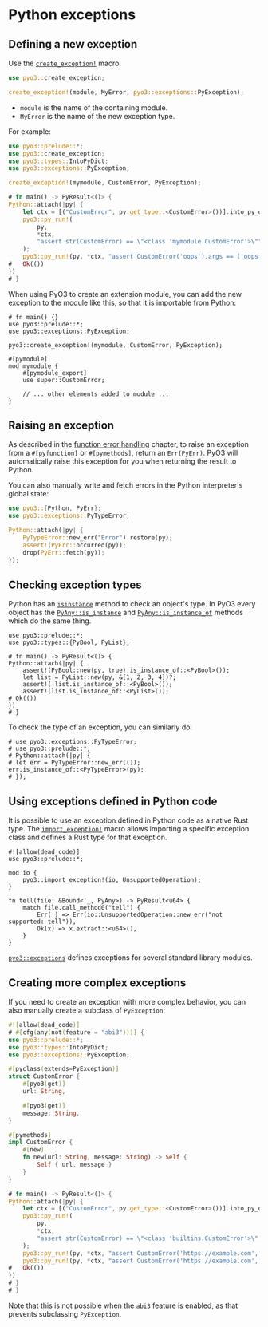 # Python exceptions

## Defining a new exception

Use the [`create_exception!`] macro:

```rust
use pyo3::create_exception;

create_exception!(module, MyError, pyo3::exceptions::PyException);
```

- `module` is the name of the containing module.
- `MyError` is the name of the new exception type.

For example:

```rust
use pyo3::prelude::*;
use pyo3::create_exception;
use pyo3::types::IntoPyDict;
use pyo3::exceptions::PyException;

create_exception!(mymodule, CustomError, PyException);

# fn main() -> PyResult<()> {
Python::attach(|py| {
    let ctx = [("CustomError", py.get_type::<CustomError>())].into_py_dict(py)?;
    pyo3::py_run!(
        py,
        *ctx,
        "assert str(CustomError) == \"<class 'mymodule.CustomError'>\""
    );
    pyo3::py_run!(py, *ctx, "assert CustomError('oops').args == ('oops',)");
#   Ok(())
})
# }
```

When using PyO3 to create an extension module, you can add the new exception to
the module like this, so that it is importable from Python:

```rust,no_run
# fn main() {}
use pyo3::prelude::*;
use pyo3::exceptions::PyException;

pyo3::create_exception!(mymodule, CustomError, PyException);

#[pymodule]
mod mymodule {
    #[pymodule_export]
    use super::CustomError;

    // ... other elements added to module ...
}
```

## Raising an exception

As described in the [function error handling](./function/error-handling.md) chapter, to raise an exception from a `#[pyfunction]` or `#[pymethods]`, return an `Err(PyErr)`.
PyO3 will automatically raise this exception for you when returning the result to Python.

You can also manually write and fetch errors in the Python interpreter's global state:

```rust
use pyo3::{Python, PyErr};
use pyo3::exceptions::PyTypeError;

Python::attach(|py| {
    PyTypeError::new_err("Error").restore(py);
    assert!(PyErr::occurred(py));
    drop(PyErr::fetch(py));
});
```

## Checking exception types

Python has an [`isinstance`](https://docs.python.org/3/library/functions.html#isinstance) method to check an object's type.
In PyO3 every object has the [`PyAny::is_instance`] and [`PyAny::is_instance_of`] methods which do the same thing.

```rust,no_run
use pyo3::prelude::*;
use pyo3::types::{PyBool, PyList};

# fn main() -> PyResult<()> {
Python::attach(|py| {
    assert!(PyBool::new(py, true).is_instance_of::<PyBool>());
    let list = PyList::new(py, &[1, 2, 3, 4])?;
    assert!(!list.is_instance_of::<PyBool>());
    assert!(list.is_instance_of::<PyList>());
# Ok(())
})
# }
```

To check the type of an exception, you can similarly do:

```rust,no_run
# use pyo3::exceptions::PyTypeError;
# use pyo3::prelude::*;
# Python::attach(|py| {
# let err = PyTypeError::new_err(());
err.is_instance_of::<PyTypeError>(py);
# });
```

## Using exceptions defined in Python code

It is possible to use an exception defined in Python code as a native Rust type.
The [`import_exception!`] macro allows importing a specific exception class and defines a Rust type
for that exception.

```rust,no_run
#![allow(dead_code)]
use pyo3::prelude::*;

mod io {
    pyo3::import_exception!(io, UnsupportedOperation);
}

fn tell(file: &Bound<'_, PyAny>) -> PyResult<u64> {
    match file.call_method0("tell") {
        Err(_) => Err(io::UnsupportedOperation::new_err("not supported: tell")),
        Ok(x) => x.extract::<u64>(),
    }
}
```

[`pyo3::exceptions`]({{#PYO3_DOCS_URL}}/pyo3/exceptions/index.html)
defines exceptions for several standard library modules.

## Creating more complex exceptions

If you need to create an exception with more complex behavior, you can also manually create a subclass of `PyException`:

```rust
#![allow(dead_code)]
# #[cfg(any(not(feature = "abi3")))] {
use pyo3::prelude::*;
use pyo3::types::IntoPyDict;
use pyo3::exceptions::PyException;

#[pyclass(extends=PyException)]
struct CustomError {
    #[pyo3(get)]
    url: String,

    #[pyo3(get)]
    message: String,
}

#[pymethods]
impl CustomError {
    #[new]
    fn new(url: String, message: String) -> Self {
        Self { url, message }
    }
}

# fn main() -> PyResult<()> {
Python::attach(|py| {
    let ctx = [("CustomError", py.get_type::<CustomError>())].into_py_dict(py)?;
    pyo3::py_run!(
        py,
        *ctx,
        "assert str(CustomError) == \"<class 'builtins.CustomError'>\", repr(CustomError)"
    );
    pyo3::py_run!(py, *ctx, "assert CustomError('https://example.com', 'something went bad').args == ('https://example.com', 'something went bad')");
    pyo3::py_run!(py, *ctx, "assert CustomError('https://example.com', 'something went bad').url == 'https://example.com'");
#   Ok(())
})
# }
# }

```

Note that this is not possible when the ``abi3`` feature is enabled, as that prevents subclassing ``PyException``.

[`create_exception!`]: {{#PYO3_DOCS_URL}}/pyo3/macro.create_exception.html
[`import_exception!`]: {{#PYO3_DOCS_URL}}/pyo3/macro.import_exception.html
[`PyAny::is_instance`]: {{#PYO3_DOCS_URL}}/pyo3/types/trait.PyAnyMethods.html#tymethod.is_instance
[`PyAny::is_instance_of`]: {{#PYO3_DOCS_URL}}/pyo3/types/trait.PyAnyMethods.html#tymethod.is_instance_of
